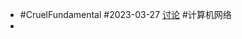 - #CruelFundamental #2023-03-27 [讨论](https://github.com/CYZH1307/CruelFundamental/tree/main/homework/202303/27) #计算机网络
-